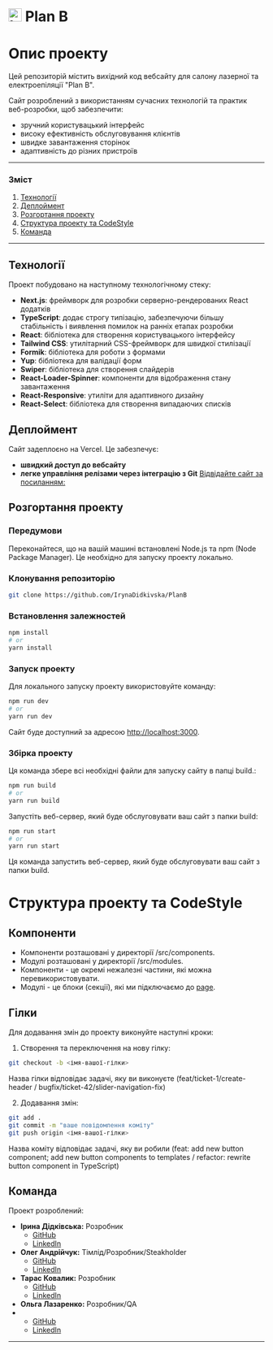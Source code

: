 # <img src="./src/app/favicon.ico" width="26" alt="Logo"> Plan B

# Опис проекту

Цей репозиторій містить вихідний код вебсайту для салону лазерної та
електроепіляції "Plan B".

Сайт розроблений з використанням сучасних технологій та практик веб-розробки,
щоб забезпечити:

- зручний користувацький інтерфейс
- високу ефективність обслуговування клієнтів
- швидке завантаження сторінок
- адаптивність до різних пристроїв

---

### Зміст

1. [Технології](#технології)
2. [Деплоймент](#деплоймент)
3. [Розгортання проекту](#розгортання_проекту)
4. [Структура проекту та CodeStyle](#code_style)
5. [Команда](#команда)

---

## Технології

Проект побудовано на наступному технологічному стеку:

- **Next.js**: фреймворк для розробки серверно-рендерованих React додатків
- **TypeScript**: додає строгу типізацію, забезпечуючи більшу стабільність і
  виявлення помилок на ранніх етапах розробки
- **React**: бібліотека для створення користувацького інтерфейсу
- **Tailwind CSS**: утилітарний CSS-фреймворк для швидкої стилізації
- **Formik**: бібліотека для роботи з формами
- **Yup**: бібліотека для валідації форм
- **Swiper**: бібліотека для створення слайдерів
- **React-Loader-Spinner**: компоненти для відображення стану завантаження
- **React-Responsive**: утиліти для адаптивного дизайну
- **React-Select**: бібліотека для створення випадаючих списків

## Деплоймент

Сайт задеплоєно на Vercel. Це забезпечує:

- **швидкий доступ до вебсайту**
- **легке управління релізами через інтеграцію з Git**
  [Відвідайте сайт за посиланням: ](https://plan-b-2235.vercel.app/)

## Розгортання проекту

### Передумови

Переконайтеся, що на вашій машині встановлені Node.js та npm (Node Package
Manager). Це необхідно для запуску проекту локально.

### Клонування репозиторію

```bash
git clone https://github.com/IrynaDidkivska/PlanB
```

### Встановлення залежностей

```bash
npm install
# or
yarn install
```

### Запуск проекту

Для локального запуску проекту використовуйте команду:

```bash
npm run dev
# or
yarn run dev
```

Сайт буде доступний за адресою [http://localhost:3000](http://localhost:3000).

### Збірка проекту

Ця команда збере всі необхідні файли для запуску сайту в папці build.:

```bash
npm run build
# or
yarn run build
```

Запустіть веб-сервер, який буде обслуговувати ваш сайт з папки build:

```bash
npm run start
# or
yarn run start
```

Ця команда запустить веб-сервер, який буде обслуговувати ваш сайт з папки build.

# Структура проекту та CodeStyle

## Компоненти

- Компоненти розташовані у директорії /src/components.
- Модулі розташовані у директорії /src/modules.
- Компоненти - це окремі нежалезні частини, які можна перевикористовувати.
- Модулі - це блоки (секції), які ми підключаємо до [page](src/app/page.tsx).

## Гілки

Для додавання змін до проекту виконуйте наступні кроки:

1. Створення та переключення на нову гілку:

```bash
git checkout -b <імя-вашої-гілки>
```

Назва гілки відповідає задачі, яку ви виконуєте (feat/ticket-1/create-header /
bugfix/ticket-42/slider-navigation-fix)

2. Додавання змін:

```bash
git add .
git commit -m "ваше повідомлення коміту"
git push origin <імя-вашої-гілки>
```

Назва коміту відповідає задачі, яку ви робили (feat: add new button component;
add new button components to templates / refactor: rewrite button component in
TypeScript)

## Команда

Проект розроблений:

- **Ірина Дідківська:** Розробник
  - [GitHub](https://github.com/IrynaDidkivska)
  - [LinkedIn](https://www.linkedin.com/in/iryna-didkivska/)
- **Олег Андрійчук:** Тімлід/Розробник/Steakholder
  - [GitHub](https://github.com/OAndrijchuk)
  - [LinkedIn](https://www.linkedin.com/in/oleh-andrijchuk/)
- **Тарас Ковалик:** Розробник
  - [GitHub](https://github.com/tarik2454)
  - [LinkedIn](https://www.linkedin.com/in/taras-kovalyk/)
- **Ольга Лазаренко:** Розробник/QA
- - [GitHub](https://github.com/Olga-Olga)
  - [LinkedIn](https://www.linkedin.com/in/olga-lazarenko-1161482a/)

---
